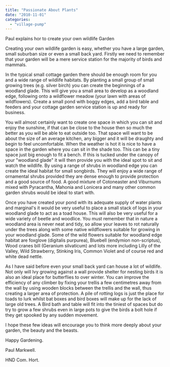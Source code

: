 ```yaml
---
title: "Passionate About Plants"
date: "2010-11-01"
categories: 
  - "village-pump"
---
```


Paul explains hor to create your own wildlife Garden

Creating your own wildlife garden is easy, whether you have a large garden, small suburban size or even a small back yard. Firstly we need to remember that your garden will be a mere service station for the majority of birds and mammals.

In the typical small cottage garden there should be enough room for you and a wide range of wildlife habitats. By planting a small group of small growing trees (e.g. silver birch) you can create the beginnings of a woodland glade. This will give you a small area to develop as a woodland edge, following onto a wildflower meadow (your lawn with areas of wildflowers). Create a small pond with boggy edges, add a bird table and feeders and your cottage garden service station is up and ready for business.

You will almost certainly want to create one space in which you can sit and enjoy the sunshine, if that can be close to the house then so much the better as you will be able to eat outside too. That space will want to be about the size of an average kitchen, any bigger and it will be draughty and begin to feel uncomfortable. When the weather is hot it is nice to have a space in the garden where you can sit in the shade too. This can be a tiny space just big enough to fit a bench. If this is tucked under the canopy of your "woodland glade" it will then provide you with the ideal spot to sit and watch the wildlife. By using a range of shrubs in woodland edge you can create the ideal habitat for small songbirds. They will enjoy a wide range of ornamental shrubs provided they are dense enough to provide protection and a good source of food. A good mixture of Cotoneaster and Viburnums mixed with Pyracantha, Mahonia and Lonicera and many other common garden shrubs would be ideal to start with.

Once you have created your pond with its adequate supply of water plants and marginal's it would be very useful to place a small stack of logs in your woodland glade to act as a toad house. This will also be very useful for a wide variety of beetle and woodlice. You must remember that in nature a woodland area is never neat and tidy, so allow your leaves to rot naturally under the trees along with some native wildflowers suitable for growing in your woodland glade. Some of the wild flowers suitable for woodland edge habitat are foxglove (digitalis purpurea), Bluebell (endymion non-scriptus), Wood cranes bill (Geranium silvaticum) and lots more including Lilly of the Valley, Wild Strawberry, Stinking Iris, Common Violet and of course red and white dead nettle.

As I have said before even your small back yard can house a lot of wildlife. Not only will Ivy growing against a wall provide shelter for nesting birds it is also an ideal place for butterflies to over winter. You can improve the efficiency of any climber by fixing your trellis a few centimetres away from the wall by using wooden blocks between the trellis and the wall, thus creating a larger area of protection. A pile of rotting logs is just the place for toads to lurk whilst bat boxes and bird boxes will make up for the lack of large old trees. A Bird bath and table will fit into the tiniest of spaces but do try to grow a few shrubs even in large pots to give the birds a bolt hole if they get spooked by any sudden movement.

I hope these few ideas will encourage you to think more deeply about your garden, the beauty and the beasts.

Happy Gardening.

Paul Markwell.

HND Com. Hort.
